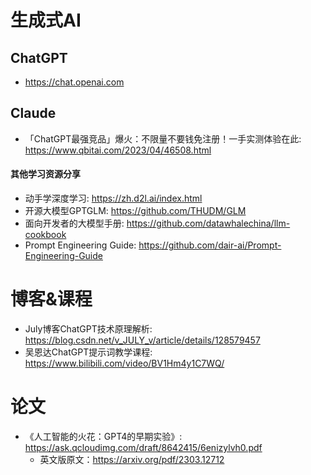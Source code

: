 # 生成式AI

## ChatGPT

- <https://chat.openai.com>

## Claude

- 「ChatGPT最强竞品」爆火：不限量不要钱免注册！一手实测体验在此: <https://www.qbitai.com/2023/04/46508.html>



#### 其他学习资源分享
- 动手学深度学习: <https://zh.d2l.ai/index.html>
- 开源大模型GPTGLM: <https://github.com/THUDM/GLM>
- 面向开发者的大模型手册: <https://github.com/datawhalechina/llm-cookbook>
- Prompt Engineering Guide: <https://github.com/dair-ai/Prompt-Engineering-Guide>

# 博客&课程

- July博客ChatGPT技术原理解析: <https://blog.csdn.net/v_JULY_v/article/details/128579457>
- 吴恩达ChatGPT提示词教学课程: <https://www.bilibili.com/video/BV1Hm4y1C7WQ/>

# 论文

- 《人工智能的火花：GPT4的早期实验》: <https://ask.qcloudimg.com/draft/8642415/6enizylvh0.pdf>
  - 英文版原文：<https://arxiv.org/pdf/2303.12712>